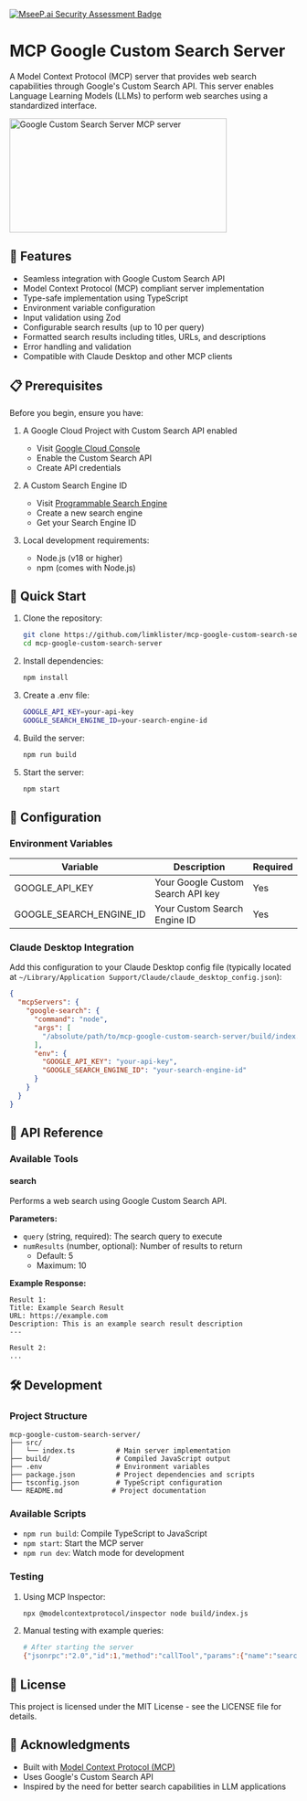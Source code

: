 [![MseeP.ai Security Assessment Badge](https://mseep.net/pr/limklister-mcp-google-custom-search-server-badge.png)](https://mseep.ai/app/limklister-mcp-google-custom-search-server)

# MCP Google Custom Search Server

A Model Context Protocol (MCP) server that provides web search capabilities through Google's Custom Search API. This server enables Language Learning Models (LLMs) to perform web searches using a standardized interface.

<a href="https://glama.ai/mcp/servers/y1s99uqqq6">
  <img width="380" height="200" src="https://glama.ai/mcp/servers/y1s99uqqq6/badge" alt="Google Custom Search Server MCP server" />
</a>

## 🌟 Features

- Seamless integration with Google Custom Search API
- Model Context Protocol (MCP) compliant server implementation
- Type-safe implementation using TypeScript
- Environment variable configuration
- Input validation using Zod
- Configurable search results (up to 10 per query)
- Formatted search results including titles, URLs, and descriptions
- Error handling and validation
- Compatible with Claude Desktop and other MCP clients

## 📋 Prerequisites

Before you begin, ensure you have:

1. A Google Cloud Project with Custom Search API enabled

   - Visit [Google Cloud Console](https://console.cloud.google.com)
   - Enable the Custom Search API
   - Create API credentials

2. A Custom Search Engine ID

   - Visit [Programmable Search Engine](https://programmablesearchengine.google.com/)
   - Create a new search engine
   - Get your Search Engine ID

3. Local development requirements:
   - Node.js (v18 or higher)
   - npm (comes with Node.js)

## 🚀 Quick Start

1. Clone the repository:

   ```bash
   git clone https://github.com/limklister/mcp-google-custom-search-server.git
   cd mcp-google-custom-search-server
   ```

2. Install dependencies:

   ```bash
   npm install
   ```

3. Create a .env file:

   ```bash
   GOOGLE_API_KEY=your-api-key
   GOOGLE_SEARCH_ENGINE_ID=your-search-engine-id
   ```

4. Build the server:

   ```bash
   npm run build
   ```

5. Start the server:
   ```bash
   npm start
   ```

## 🔧 Configuration

### Environment Variables

| Variable                | Description                       | Required |
| ----------------------- | --------------------------------- | -------- |
| GOOGLE_API_KEY          | Your Google Custom Search API key | Yes      |
| GOOGLE_SEARCH_ENGINE_ID | Your Custom Search Engine ID      | Yes      |

### Claude Desktop Integration

Add this configuration to your Claude Desktop config file (typically located at `~/Library/Application Support/Claude/claude_desktop_config.json`):

```json
{
  "mcpServers": {
    "google-search": {
      "command": "node",
      "args": [
        "/absolute/path/to/mcp-google-custom-search-server/build/index.js"
      ],
      "env": {
        "GOOGLE_API_KEY": "your-api-key",
        "GOOGLE_SEARCH_ENGINE_ID": "your-search-engine-id"
      }
    }
  }
}
```

## 📖 API Reference

### Available Tools

#### search

Performs a web search using Google Custom Search API.

**Parameters:**

- `query` (string, required): The search query to execute
- `numResults` (number, optional): Number of results to return
  - Default: 5
  - Maximum: 10

**Example Response:**

```
Result 1:
Title: Example Search Result
URL: https://example.com
Description: This is an example search result description
---

Result 2:
...
```

## 🛠️ Development

### Project Structure

```
mcp-google-custom-search-server/
├── src/
│   └── index.ts          # Main server implementation
├── build/                # Compiled JavaScript output
├── .env                  # Environment variables
├── package.json          # Project dependencies and scripts
├── tsconfig.json         # TypeScript configuration
└── README.md            # Project documentation
```

### Available Scripts

- `npm run build`: Compile TypeScript to JavaScript
- `npm start`: Start the MCP server
- `npm run dev`: Watch mode for development

### Testing

1. Using MCP Inspector:

   ```bash
   npx @modelcontextprotocol/inspector node build/index.js
   ```

2. Manual testing with example queries:
   ```bash
   # After starting the server
   {"jsonrpc":"2.0","id":1,"method":"callTool","params":{"name":"search","arguments":{"query":"example search"}}}
   ```

## 📝 License

This project is licensed under the MIT License - see the LICENSE file for details.

## 🙏 Acknowledgments

- Built with [Model Context Protocol (MCP)](https://github.com/anthropics/model-context-protocol)
- Uses Google's Custom Search API
- Inspired by the need for better search capabilities in LLM applications